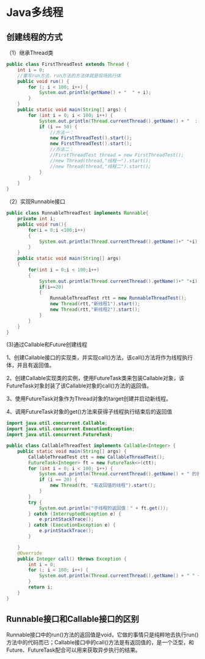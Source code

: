 # Java多线程

## 创建线程的方式

（1）继承Thread类

```java
public class FirstThreadTest extends Thread {
    int i = 0;
    //重写run方法，run方法的方法体就是现场执行体
    public void run() {
        for (; i < 100; i++) {
            System.out.println(getName() + "  " + i);
        }
    }
    public static void main(String[] args) {
        for (int i = 0; i < 100; i++) {
            System.out.println(Thread.currentThread().getName() + "  : " + i);
            if (i == 50) {
                //方法一：
                new FirstThreadTest().start();
                new FirstThreadTest().start();
                //方法二：
                //FirstThreadTest thread = new FirstThreadTest();
                //new Thread(thread,"线程一").start();
                //new Thread(thread,"线程二").start();
            }
        }
    }
}
```

（2）实现Runnable接口

```java
public class RunnableThreadTest implements Runnable{
    private int i;
    public void run(){
        for(i = 0;i <100;i++)
        {
            System.out.println(Thread.currentThread().getName()+" "+i);
        }
    }
    public static void main(String[] args)
    {
        for(int i = 0;i < 100;i++)
        {
            System.out.println(Thread.currentThread().getName()+" "+i);
            if(i==20)
            {
                RunnableThreadTest rtt = new RunnableThreadTest();
                new Thread(rtt,"新线程1").start();
                new Thread(rtt,"新线程2").start();
            }
        }
    }
}
```

(3)通过Callable和Future创建线程

1、创建Callable接口的实现类，并实现call()方法，该call()方法将作为线程执行体，并且有返回值。

2、创建Callable实现类的实例，使用FutureTask类来包装Callable对象，该FutureTask对象封装了该Callable对象的call()方法的返回值。

3、使用FutureTask对象作为Thread对象的target创建并启动新线程。

4、调用FutureTask对象的get()方法来获得子线程执行结束后的返回值

```java
import java.util.concurrent.Callable;
import java.util.concurrent.ExecutionException;
import java.util.concurrent.FutureTask;

public class CallableThreadTest implements Callable<Integer> {
	public static void main(String[] args) {
		CallableThreadTest ctt = new CallableThreadTest();
		FutureTask<Integer> ft = new FutureTask<>(ctt);
		for (int i = 0; i < 100; i++) {
			System.out.println(Thread.currentThread().getName() + " 的循环变量i的值" + i);
			if (i == 20) {
				new Thread(ft, "有返回值的线程").start();
			}
		}
		try {
			System.out.println("子线程的返回值：" + ft.get());
		} catch (InterruptedException e) {
			e.printStackTrace();
		} catch (ExecutionException e) {
			e.printStackTrace();
		}

	}
	@Override
	public Integer call() throws Exception {
		int i = 0;
		for (; i < 100; i++) {
			System.out.println(Thread.currentThread().getName() + " " + i);
		}
		return i;
	}
}
```



## Runnable接口和Callable接口的区别

Runnable接口中的run()方法的返回值是void，它做的事情只是纯粹地去执行run()方法中的代码而已；Callable接口中的call()方法是有返回值的，是一个泛型，和Future、FutureTask配合可以用来获取异步执行的结果。